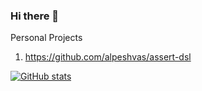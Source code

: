 ### Hi there 👋

Personal Projects
1. https://github.com/alpeshvas/assert-dsl

[![GitHub stats](https://github-readme-stats.vercel.app/api?username=alpeshvas)](https://github.com/alpeshvas/github-readme-stats)

<!--
**alpeshvas/alpeshvas** is a ✨ _special_ ✨ repository because its `README.md` (this file) appears on your GitHub profile.

Here are some ideas to get you started:

- 🔭 I’m currently working on ...
- 🌱 I’m currently learning ...
- 👯 I’m looking to collaborate on ...
- 🤔 I’m looking for help with ...
- 💬 Ask me about ...
- 📫 How to reach me: ...
- 😄 Pronouns: ...
- ⚡ Fun fact: ...
-->
